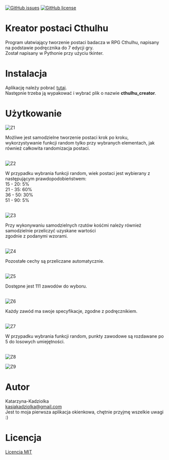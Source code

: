 [![GitHub issues](https://img.shields.io/github/issues/Katarzyna-Kadziolka/Cthulhu-character-wizard)](https://github.com/Katarzyna-Kadziolka/Cthulhu-character-wizard/issues)
[![GitHub license](https://img.shields.io/github/license/Katarzyna-Kadziolka/Cthulhu-character-wizard.svg)](https://github.com/Katarzyna-Kadziolka/Cthulhu-character-wizard/blob/master/LICENSE)

# Kreator postaci Cthulhu

Program ułatwiający tworzenie postaci badacza w RPG Cthulhu, napisany na podstawie podręcznika do 7 edycji gry.<br>
Został napisany w Pythonie przy użyciu tkinter.

# Instalacja

Aplikację należy pobrać [tutaj](https://github.com/Katarzyna-Kadziolka/Cthulhu-character-wizard/releases/download/1.0.0/Cthulhu_Creator.zip).<br>
Następnie trzeba ją wypakować i wybrać plik o nazwie <b>cthulhu_creator</b>.

# Użytkowanie
![Z1](https://github.com/Katarzyna-Kadziolka/Cthulhu-character-wizard/blob/master/docs/1.png)

Możliwe jest samodzielne tworzenie postaci krok po kroku, wykorzystywanie funkcji random tylko przy wybranych elementach, 
jak również całkowita randomizacja postaci.
<br>
<br>

![Z2](https://github.com/Katarzyna-Kadziolka/Cthulhu-character-wizard/blob/master/docs/2.png)

W przypadku wybrania funkcji random, wiek postaci jest wybierany z następującym prawdopodobieństwem:<br>
15 - 20: 5%<br>
21 - 35: 60%<br>
36 - 50: 30%<br>
51 - 90: 5%
<br>
<br>

![Z3](https://github.com/Katarzyna-Kadziolka/Cthulhu-character-wizard/blob/master/docs/3.png)

Przy wykonywaniu samodzielnych rzutów kośćmi należy również samodzielnie przeliczyć uzyskane wartości<br>
zgodnie z podanymi wzorami.
<br>
<br>

![Z4](https://github.com/Katarzyna-Kadziolka/Cthulhu-character-wizard/blob/master/docs/4.png)

Pozostałe cechy są przeliczane automatycznie.
<br>
<br>

![Z5](https://github.com/Katarzyna-Kadziolka/Cthulhu-character-wizard/blob/master/docs/5.png)

Dostępne jest 111 zawodów do wyboru.
<br>
<br>

![Z6](https://github.com/Katarzyna-Kadziolka/Cthulhu-character-wizard/blob/master/docs/6.png)

Każdy zawód ma swoje specyfikacje, zgodne z podręcznikiem.
<br>
<br>

![Z7](https://github.com/Katarzyna-Kadziolka/Cthulhu-character-wizard/blob/master/docs/7.png)

W przypadku wybrania funkcji random, punkty zawodowe są rozdawane po 5 do losowych umiejętności.
<br>
<br>

![Z8](https://github.com/Katarzyna-Kadziolka/Cthulhu-character-wizard/blob/master/docs/8.png)

![Z9](https://github.com/Katarzyna-Kadziolka/Cthulhu-character-wizard/blob/master/docs/9.png)

# Autor
Katarzyna-Kadziolka<br>
kasiakadziolka@gmail.com<br>
Jest to moja pierwsza aplikacja okienkowa, chętnie przyjmę wszelkie uwagi :)

# Licencja
[Licencja MIT]((https://img.shields.io/github/license/Katarzyna-Kadziolka/Cthulhu-character-wizard.svg)](https://github.com/Katarzyna-Kadziolka/Cthulhu-character-wizard/blob/master/LICENSE)) 
